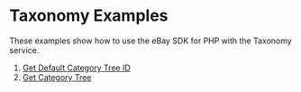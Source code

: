 # Taxonomy Examples

These examples show how to use the eBay SDK for PHP with the Taxonomy service.

1. [Get Default Category Tree ID](https://github.com/davidtsadler/ebay-sdk-examples/blob/master/taxonomy/01-get-default-category-tree-id.php)
1. [Get Category Tree](https://github.com/davidtsadler/ebay-sdk-examples/blob/master/taxonomy/02-get-category-tree.php)
